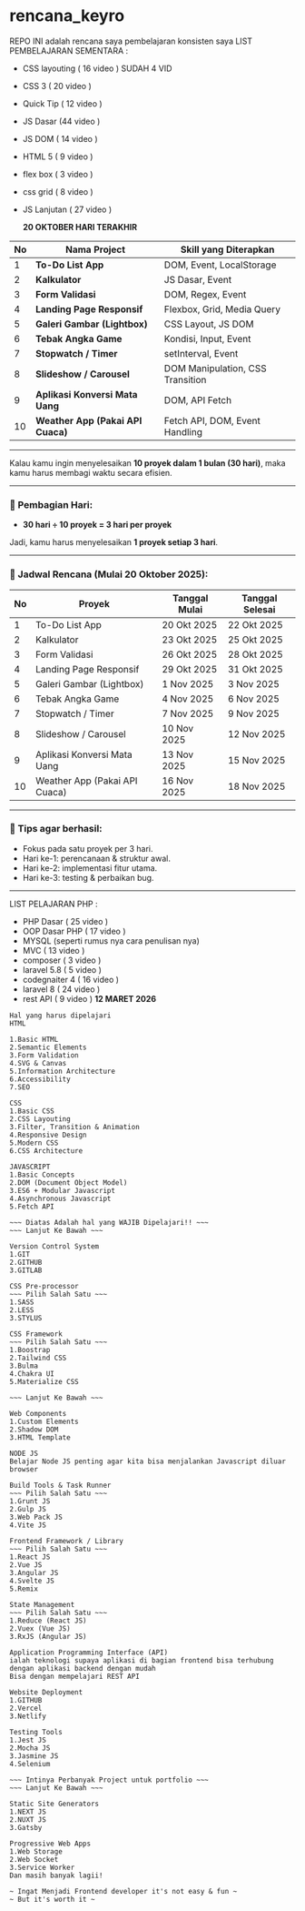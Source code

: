 # rencana_keyro
REPO INI adalah rencana saya pembelajaran konsisten saya
LIST PEMBELAJARAN SEMENTARA :
- CSS layouting ( 16 video ) SUDAH 4 VID
- CSS 3 ( 20 video )
- Quick Tip ( 12 video )
- JS Dasar (44 video )
- JS DOM ( 14 video )
- HTML 5 ( 9 video )
- flex box ( 3 video )
- css grid ( 8 video )
- JS Lanjutan ( 27 video )

  **20 OKTOBER HARI TERAKHIR**

| No | Nama Project                      | Skill yang Diterapkan            |
| -- | --------------------------------- | -------------------------------- |
| 1  | **To-Do List App**                | DOM, Event, LocalStorage         |
| 2  | **Kalkulator**                    | JS Dasar, Event                  |
| 3  | **Form Validasi**                 | DOM, Regex, Event                |
| 4  | **Landing Page Responsif**        | Flexbox, Grid, Media Query       |
| 5  | **Galeri Gambar (Lightbox)**      | CSS Layout, JS DOM               |
| 6  | **Tebak Angka Game**              | Kondisi, Input, Event            |
| 7  | **Stopwatch / Timer**             | setInterval, Event               |
| 8  | **Slideshow / Carousel**          | DOM Manipulation, CSS Transition |
| 9  | **Aplikasi Konversi Mata Uang**   | DOM, API Fetch                   |
| 10 | **Weather App (Pakai API Cuaca)** | Fetch API, DOM, Event Handling   |
-------------------------------------------

Kalau kamu ingin menyelesaikan **10 proyek dalam 1 bulan (30 hari)**, maka kamu harus membagi waktu secara efisien.

---

### 🔢 Pembagian Hari:

* **30 hari ÷ 10 proyek = 3 hari per proyek**

Jadi, kamu harus menyelesaikan **1 proyek setiap 3 hari**.

---

### 📅 Jadwal Rencana (Mulai 20 Oktober 2025):

| No | Proyek                        | Tanggal Mulai | Tanggal Selesai |
| -- | ----------------------------- | ------------- | --------------- |
| 1  | To-Do List App                | 20 Okt 2025   | 22 Okt 2025     |
| 2  | Kalkulator                    | 23 Okt 2025   | 25 Okt 2025     |
| 3  | Form Validasi                 | 26 Okt 2025   | 28 Okt 2025     |
| 4  | Landing Page Responsif        | 29 Okt 2025   | 31 Okt 2025     |
| 5  | Galeri Gambar (Lightbox)      | 1 Nov 2025    | 3 Nov 2025      |
| 6  | Tebak Angka Game              | 4 Nov 2025    | 6 Nov 2025      |
| 7  | Stopwatch / Timer             | 7 Nov 2025    | 9 Nov 2025      |
| 8  | Slideshow / Carousel          | 10 Nov 2025   | 12 Nov 2025     |
| 9  | Aplikasi Konversi Mata Uang   | 13 Nov 2025   | 15 Nov 2025     |
| 10 | Weather App (Pakai API Cuaca) | 16 Nov 2025   | 18 Nov 2025     |

---

### 📝 Tips agar berhasil:

* Fokus pada satu proyek per 3 hari.
* Hari ke-1: perencanaan & struktur awal.
* Hari ke-2: implementasi fitur utama.
* Hari ke-3: testing & perbaikan bug.


-------------------------------------------
LIST PELAJARAN PHP :
- PHP Dasar ( 25 video )
- OOP Dasar PHP ( 17 video )
- MYSQL (seperti rumus nya cara penulisan nya)
- MVC ( 13 video )
- composer ( 3 video )
- laravel 5.8 ( 5 video )
- codegnaiter 4 ( 16 video )
- laravel 8 ( 24 video )
- rest API ( 9 video )
**12 MARET 2026**

~~~ Lanjut Ke Bawah ~~~
Hal yang harus dipelajari
HTML

‌1.Basic HTML
‌2.Semantic Elements
‌3.Form Validation
‌4.SVG & Canvas
‌5.Information Architecture
‌6.Accessibility
‌7.SEO

CSS
‌1.Basic CSS
‌2.CSS Layouting
‌3.Filter, Transition & Animation
‌4.Responsive Design
‌5.Modern CSS
‌6.CSS Architecture

JAVASCRIPT
‌1.Basic Concepts
‌2.DOM (Document Object Model)
‌3.ES6 + Modular Javascript
‌4.Asynchronous Javascript
‌5.Fetch API

~~~ Diatas Adalah hal yang WAJIB Dipelajari!! ~~~
~~~ Lanjut Ke Bawah ~~~

Version Control System
1.GIT
2.GITHUB
3.GITLAB

CSS Pre-processor
~~~ Pilih Salah Satu ~~~
1.SASS
2.LESS
3.STYLUS

CSS Framework
~~~ Pilih Salah Satu ~~~
1.Boostrap
2.Tailwind CSS
3.Bulma
4.Chakra UI
5.Materialize CSS

~~~ Lanjut Ke Bawah ~~~

Web Components
1.Custom Elements
2.Shadow DOM
3.HTML Template

NODE JS
Belajar Node JS penting agar kita bisa menjalankan Javascript diluar browser

Build Tools & Task Runner
~~~ Pilih Salah Satu ~~~
1.Grunt JS
2.Gulp JS
3.Web Pack JS
4.Vite JS

Frontend Framework / Library
~~~ Pilih Salah Satu ~~~
1.React JS
2.Vue JS
3.Angular JS
4.Svelte JS
5.Remix

State Management
~~~ Pilih Salah Satu ~~~
1.Reduce (React JS)
2.Vuex (Vue JS)
3.RxJS (Angular JS)

Application Programming Interface (API)
ialah teknologi supaya aplikasi di bagian frontend bisa terhubung dengan aplikasi backend dengan mudah
Bisa dengan mempelajari REST API

Website Deployment
1.GITHUB
2.Vercel
3.Netlify

Testing Tools
1.Jest JS
2.Mocha JS
3.Jasmine JS
4.Selenium

~~~ Intinya Perbanyak Project untuk portfolio ~~~
~~~ Lanjut Ke Bawah ~~~

Static Site Generators
1.NEXT JS
2.NUXT JS
3.Gatsby

Progressive Web Apps
1.Web Storage
2.Web Socket
3.Service Worker
Dan masih banyak lagii!

~ Ingat Menjadi Frontend developer it's not easy & fun ~
~ But it's worth it ~

